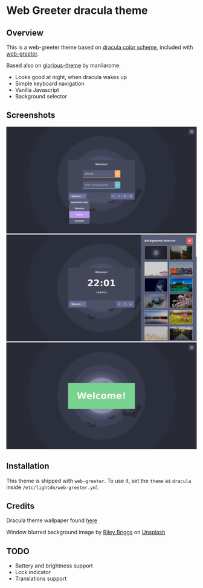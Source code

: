# Web Greeter dracula theme

## Overview

This is a web-greeter theme based on [dracula color scheme][dracula], included with [web-greeter][web-greeter].

Based also on [glorious-theme][glorious] by manilarome.

- Looks good at night, when dracula wakes up
- Simple keyboard navigation
- Vanilla Javascript
- Background selector

## Screenshots

<center>
<img src="assets/screenshots/theme-show-1.png" alt="Dracula theme"/>

<img src="assets/screenshots/theme-show-2.png" alt="Background selector"/>

<img src="assets/screenshots/theme-show-3.png" alt="Success message">
</center>

## Installation

This theme is shipped with `web-greeter`. To use it, set the `theme` as `dracula` inside `/etc/lightdm/web-greeter.yml`

## Credits

Dracula theme wallpaper found [here](https://draculatheme.com/wallpaper)

Window blurred background image by [Riley Briggs](https://unsplash.com/photos/cSe3oKQ03OQ) on [Unsplash](https://unsplash.com/)

## TODO

- Battery and brightness support
- Lock indicator
- Translations support

[dracula]: https://github.com/dracula/dracula-theme "Dracula theme"
[web-greeter]: https://github.com/JezerM/web-greeter "Web Greeter"
[glorious]: https://github.com/manilarome/lightdm-webkit2-theme-glorious "Glorious"
